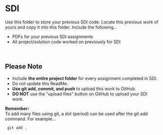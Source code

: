 # SDI

Use this folder to store your previous SDI code. Locate this previous work of yours and copy it into this folder. Include the following...

- PDFs for your previous SDI assignments
- All project/solution code worked on previously for SDI

<br>

## Please Note

- Include **the entire project folder** for every assignment completed in SDI. 
- Do not update this ReadMe.  
- **Use git add, commit, and push** to upload this work to GitHub. 
- **DO NOT** use the "upload files" button on GitHub to upload your SDI work.

**Remember:**   
To add many files using git, a dot (period) can be used after the git add command. For example...

`` 
git add . 
``
 










